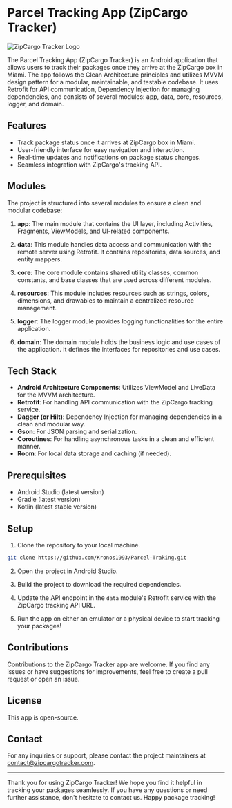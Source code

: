 # Parcel Tracking App (ZipCargo Tracker)

![ZipCargo Tracker Logo](app_logo.png)

The Parcel Tracking App (ZipCargo Tracker) is an Android application that allows users to track their packages once they arrive at the ZipCargo box in Miami. The app follows the Clean Architecture principles and utilizes MVVM design pattern for a modular, maintainable, and testable codebase. It uses Retrofit for API communication, Dependency Injection for managing dependencies, and consists of several modules: app, data, core, resources, logger, and domain.

## Features

- Track package status once it arrives at ZipCargo box in Miami.
- User-friendly interface for easy navigation and interaction.
- Real-time updates and notifications on package status changes.
- Seamless integration with ZipCargo's tracking API.

## Modules

The project is structured into several modules to ensure a clean and modular codebase:

1. **app**: The main module that contains the UI layer, including Activities, Fragments, ViewModels, and UI-related components.

2. **data**: This module handles data access and communication with the remote server using Retrofit. It contains repositories, data sources, and entity mappers.

3. **core**: The core module contains shared utility classes, common constants, and base classes that are used across different modules.

4. **resources**: This module includes resources such as strings, colors, dimensions, and drawables to maintain a centralized resource management.

5. **logger**: The logger module provides logging functionalities for the entire application.

6. **domain**: The domain module holds the business logic and use cases of the application. It defines the interfaces for repositories and use cases.

## Tech Stack

- **Android Architecture Components**: Utilizes ViewModel and LiveData for the MVVM architecture.
- **Retrofit**: For handling API communication with the ZipCargo tracking service.
- **Dagger (or Hilt)**: Dependency Injection for managing dependencies in a clean and modular way.
- **Gson**: For JSON parsing and serialization.
- **Coroutines**: For handling asynchronous tasks in a clean and efficient manner.
- **Room**: For local data storage and caching (if needed).

## Prerequisites

- Android Studio (latest version)
- Gradle (latest version)
- Kotlin (latest stable version)

## Setup

1. Clone the repository to your local machine.

```bash
git clone https://github.com/Kronos1993/Parcel-Traking.git
```

2. Open the project in Android Studio.

3. Build the project to download the required dependencies.

4. Update the API endpoint in the `data` module's Retrofit service with the ZipCargo tracking API URL.

5. Run the app on either an emulator or a physical device to start tracking your packages!

## Contributions

Contributions to the ZipCargo Tracker app are welcome. If you find any issues or have suggestions for improvements, feel free to create a pull request or open an issue.

## License

This app is open-source.

## Contact

For any inquiries or support, please contact the project maintainers at [contact@zipcargotracker.com](mailto:contact@zipcargotracker.com).

---

Thank you for using ZipCargo Tracker! We hope you find it helpful in tracking your packages seamlessly. If you have any questions or need further assistance, don't hesitate to contact us. Happy package tracking!
